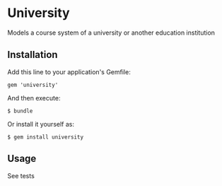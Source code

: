 # University

Models a course system of a university or another education institution

## Installation

Add this line to your application's Gemfile:

    gem 'university'

And then execute:

    $ bundle

Or install it yourself as:

    $ gem install university

## Usage

See tests
